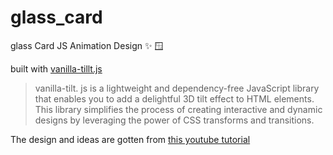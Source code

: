 # glass_card

glass Card JS Animation Design :sparkles: :window:

built with [vanilla-tillt.js](https://micku7zu.github.io/vanilla-tilt.js/)

> vanilla-tilt. js is a lightweight and dependency-free JavaScript library that enables you to add a delightful 3D tilt effect to HTML elements. This library simplifies the process of creating interactive and dynamic designs by leveraging the power of CSS transforms and transitions.

The design and ideas are gotten from [this youtube tutorial](https://youtu.be/KLQA8TCC1iU?si=IVYHc4Xg2OzxCugi)
